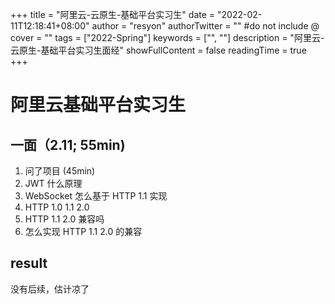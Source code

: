 
+++
title = "阿里云-云原生-基础平台实习生"
date = "2022-02-11T12:18:41+08:00"
author = "resyon"
authorTwitter = "" #do not include @
cover = ""
tags = ["2022-Spring"]
keywords = ["", ""]
description = "阿里云-云原生-基础平台实习生面经"
showFullContent = false
readingTime = true 
+++

# 阿里云基础平台实习生

## 一面（2.11; 55min)

1. 问了项目 (45min)
2. JWT 什么原理
3. WebSocket 怎么基于 HTTP 1.1 实现
4. HTTP 1.0 1.1 2.0
5. HTTP 1.1 2.0 兼容吗
6. 怎么实现 HTTP 1.1 2.0 的兼容

## result

没有后续，估计凉了